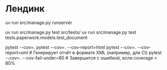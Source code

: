# Лендинк

uv run src/manage.py runserver

uv run src/manage.py test src/tests/
uv run src/manage.py test tests.paperwork.models.test_document


pytest --cov=.
pytest --cov=. --cov-report=html
pytest --cov=. --cov-report=xml   # Генерирует отчёт в формате XML (например, для CI)
pytest --cov=. --cov-fail-under=80  # Завершится с ошибкой, если coverage < 80%